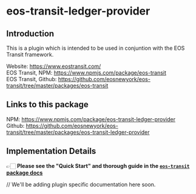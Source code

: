 # eos-transit-ledger-provider

## Introduction

This is a plugin which is intended to be used in conjuntion with the EOS Transit framework. 

Website: https://www.eostransit.com/  
EOS Transit, NPM: https://www.npmjs.com/package/eos-transit  
EOS Transit, Github: https://github.com/eosnewyork/eos-transit/tree/master/packages/eos-transit


## Links to this package

NPM: https://www.npmjs.com/package/eos-transit-ledger-provider  
Github: https://github.com/eosnewyork/eos-transit/tree/master/packages/eos-transit-ledger-provider

## Implementation Details

👉🏻 **Please see the "Quick Start" and thorough guide in the [`eos-transit` package docs](https://github.com/eosnewyork/eos-transit/tree/master/packages/eos-transit)**

// We'll be adding plugin specific documentation here soon. 
